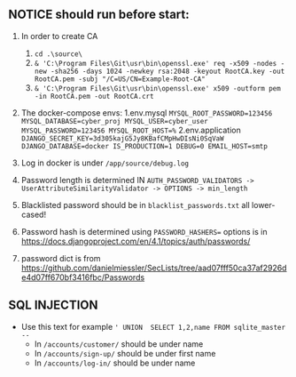 ## NOTICE should run before start:
1. In order to create CA
   1. `cd .\source\`
   2. `& 'C:\Program Files\Git\usr\bin\openssl.exe' req -x509 -nodes -new -sha256 -days 1024 -newkey rsa:2048 -keyout RootCA.key -out RootCA.pem -subj "/C=US/CN=Example-Root-CA"`
   3. `& 'C:\Program Files\Git\usr\bin\openssl.exe' x509 -outform pem -in RootCA.pem -out RootCA.crt`
2. The docker-compose envs:
   1.env.mysql ```MYSQL_ROOT_PASSWORD=123456
MYSQL_DATABASE=cyber_proj
MYSQL_USER=cyber_user
MYSQL_PASSWORD=123456
MYSQL_ROOT_HOST=%```
   2.env.application ```DJANGO_SECRET_KEY=3d305kajG5Jy8KBafCMpHwDIsNi0SqVaW
DJANGO_DATABASE=docker
IS_PRODUCTION=1
DEBUG=0
EMAIL_HOST=smtp```

3. Log in docker is under `/app/source/debug.log` 
4. Password length is determined IN `AUTH_PASSWORD_VALIDATORS -> UserAttributeSimilarityValidator -> OPTIONS -> min_length`
5. Blacklisted password should be in `blacklist_passwords.txt` all lower-cased!
6. Password hash is determined using `PASSWORD_HASHERS=` options is in https://docs.djangoproject.com/en/4.1/topics/auth/passwords/

7. password dict is from https://github.com/danielmiessler/SecLists/tree/aad07fff50ca37af2926de4d07ff670bf3416fbc/Passwords

 
## SQL INJECTION
- Use this text for example `' UNION  SELECT 1,2,name FROM sqlite_master --`
  - In `/accounts/customer/` should be under name
  - In `/accounts/sign-up/` should be under first name
  - In `/accounts/log-in/` should be under name